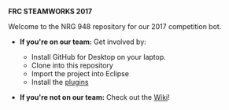 **FRC STEAMWORKS 2017**

Welcome to the NRG 948 repository for our 2017 competition bot.

* **If you're on our team:**
  Get involved by:
  * Install GitHub for Desktop on your laptop.
  * Clone into this repository
  * Import the project into Eclipse
  * Install the [plugins]( http://first.wpi.edu/FRC/roborio/release/eclipse/)

* **If you're not on our team:**
  Check out the [Wiki](https://github.com/NRG948/NRGRobot2017/wiki)!
